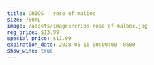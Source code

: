 ```yaml
---
title: CRIOS - rose of malbec
size: 750mL
image: /assets/images/crios-rose-of-malbec.jpg
reg_price: $13.99
special_price: $11.99
expiration_date: 2018-05-16 00:00:00 -0600
show_wine: true
---
```


